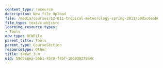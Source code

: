 ```yaml
---
content_type: resource
description: New file Upload
file: /media/courses/12-811-tropical-meteorology-spring-2011/59d5c6eab6b17b70f4bf106939279a4c_skewt_3.m
file_type: text/x-objcsrc
learning_resource_types:
- Tools
ocw_type: OCWFile
parent_title: Tools
parent_type: CourseSection
resourcetype: Other
title: skewt_3.m
uid: 59d5c6ea-b6b1-7b70-f4bf-106939279a4c
---
```

